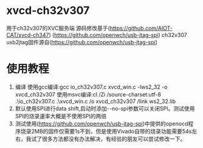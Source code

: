 # xvcd-ch32v307
 用于ch32v307的XVC服务端
 源码修改基于(https://github.com/AIOT-CAT/xvcd-ch347) (https://github.com/openwch/usb-jtag-spi)
 ch32v307 usb2jtag固件源自(https://github.com/openwch/usb-jtag-spi)

# 使用教程
 1. 编译
 使用gcc编译:gcc io_ch32v307.c xvcd_win.c -lws2_32 -o xvcd_ch32v307
 使用msvc编译:cl /Zi /source-charset:utf-8 .\io_ch32v307.c .\xvcd_win.c /o xvcd_ch32v307 /link ws2_32.lib
 2. 默认使用SPI进行data shift,启动时添加--no-spi参数可以关闭SPI。测试使用SPI的烧录速率大概是不使用SPI的两倍
 3. 测试使用(https://github.com/openwch/usb-jtag-spi)中提供的openocd程序烧录2MB的固件仅需要1s不到，但是使用Vivado自带的烧录功能需要54s左右，我试了很多方法都没有办法解决，有经验的朋友可以尝试修改一下。
